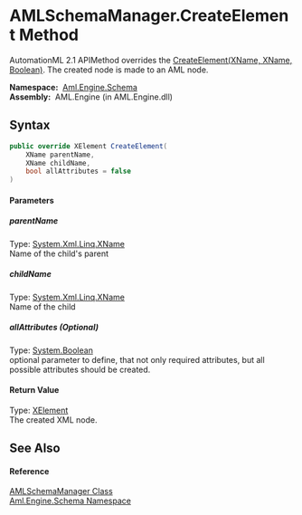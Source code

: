 AMLSchemaManager.CreateElement Method
=====================================
AutomationML 2.1 APIMethod overrides the [CreateElement(XName, XName, Boolean)][1]. The created node is made to an AML node.

  **Namespace:**  [Aml.Engine.Schema][2]  
  **Assembly:**  AML.Engine (in AML.Engine.dll)

Syntax
------

```csharp
public override XElement CreateElement(
	XName parentName,
	XName childName,
	bool allAttributes = false
)
```

#### Parameters

##### *parentName*
Type: [System.Xml.Linq.XName][3]  
Name of the child's parent

##### *childName*
Type: [System.Xml.Linq.XName][3]  
Name of the child

##### *allAttributes* (Optional)
Type: [System.Boolean][4]  
 optional parameter to define, that not only required attributes, but all possible attributes should be created.

#### Return Value
Type: [XElement][5]  
 The created XML node. 

See Also
--------

#### Reference
[AMLSchemaManager Class][6]  
[Aml.Engine.Schema Namespace][2]  

[1]: ../XmlSchemaManager/CreateElement.md
[2]: ../README.md
[3]: https://docs.microsoft.com/dotnet/api/system.xml.linq.xname
[4]: https://docs.microsoft.com/dotnet/api/system.boolean
[5]: https://docs.microsoft.com/dotnet/api/system.xml.linq.xelement
[6]: README.md
[7]: https://www.automationml.org
[8]: ../../icons/logoShade.png